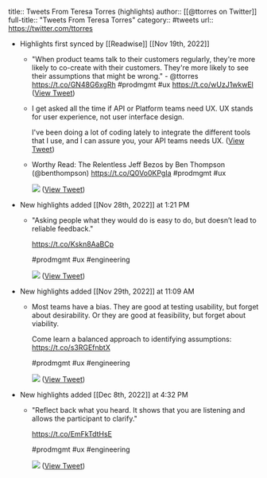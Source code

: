 title:: Tweets From Teresa Torres (highlights)
author:: [[@ttorres on Twitter]]
full-title:: "Tweets From Teresa Torres"
category:: #tweets
url:: https://twitter.com/ttorres

- Highlights first synced by [[Readwise]] [[Nov 19th, 2022]]
	- "When product teams talk to their customers regularly, they're more likely to co-create with their customers. They're more likely to see their assumptions that might be wrong." - @ttorres https://t.co/GN48G6xgRh #prodmgmt #ux https://t.co/wUzJ1wkwEl ([View Tweet](https://twitter.com/ttorres/status/1387151326430253063))
	- I get asked all the time if API or Platform teams need UX. UX stands for user experience, not user interface design. 
	  
	  I've been doing a lot of coding lately to integrate the different tools that I use, and I can assure you, your API teams needs UX. ([View Tweet](https://twitter.com/ttorres/status/1433838209914576902))
	- Worthy Read: The Relentless Jeff Bezos by Ben Thompson (@benthompson) https://t.co/Q0Vo0KPgIa #prodmgmt #ux 
	  
	  ![](https://pbs.twimg.com/media/E_CIln3WQAEHJNo.png) ([View Tweet](https://twitter.com/ttorres/status/1436798465221308416))
- New highlights added [[Nov 28th, 2022]] at 1:21 PM
	- "Asking people what they would do is easy to do, but doesn’t lead to reliable feedback."
	  
	  https://t.co/Kskn8AaBCp
	  
	  #prodmgmt #ux #engineering 
	  
	  ![](https://pbs.twimg.com/media/FinFwSrWIAAv-DP.jpg) ([View Tweet](https://twitter.com/ttorres/status/1597024978532278277))
- New highlights added [[Nov 29th, 2022]] at 11:09 AM
	- Most teams have a bias. 
	  They are good at testing usability, but forget about desirability. 
	  Or they are good at feasibility, but forget about viability. 
	  
	  Come learn a balanced approach to identifying assumptions: https://t.co/s3RGEfnbtX
	  
	  #prodmgmt #ux #engineering 
	  
	  ![](https://pbs.twimg.com/media/FirunfLXkAUVYVj.jpg) ([View Tweet](https://twitter.com/ttorres/status/1597351383799300098))
- New highlights added [[Dec 8th, 2022]] at 4:32 PM
	- "Reflect back what you heard. It shows that you are listening and allows the participant to clarify."
	  
	  https://t.co/EmFkTdtHsE
	  
	  #prodmgmt #ux #engineering 
	  
	  ![](https://pbs.twimg.com/media/FjbduzQXkAAVUFo.jpg) ([View Tweet](https://twitter.com/ttorres/status/1600710515663175681))
